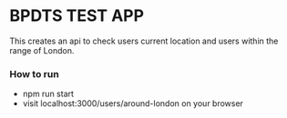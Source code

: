 # BPDTS TEST APP

This creates an api to check users current location and users within the range of London.

### How to run

- npm run start
- visit localhost:3000/users/around-london on your browser
